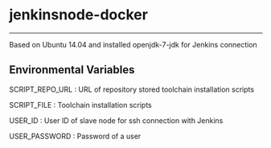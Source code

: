 # jenkinsnode-docker
--------------------
Based on Ubuntu 14.04 and installed openjdk-7-jdk for Jenkins connection

Environmental Variables
-----------------------
SCRIPT_REPO_URL : URL of repository stored toolchain installation scripts

SCRIPT_FILE : Toolchain installation scripts

USER_ID : User ID of slave node for ssh connection with Jenkins

USER_PASSWORD : Password of a user
